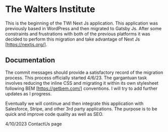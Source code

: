 # The Walters Institute

This is the beginning of the TWI Next Js application. This application was previously based in WordPress and then migrated to Gatsby Js. After some constraints and frustrations with both of the previous platforms it was decided to perform this migration and take advantage of Next Js [https://nextjs.org/].

## Documentation

The commit messages should provide a satisfactory record of the migration process.
This process officially started 4/6/23. The gargantuan task involves reducing the inline CSS and migrating it within its own stylesheet following BEM [https://getbem.com/] conventions. I will try to add further updates as I progress.

Eventually we will continue and then integrate this application with Salesforce, Stripe, and other 3rd party applications. The purpose is to be quick and improve code quality as well as SEO.

4/10/2023 ContactUs page
